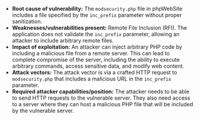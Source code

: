 - **Root cause of vulnerability:** The `modsecurity.php` file in phpWebSite includes a file specified by the `inc_prefix` parameter without proper sanitization.
- **Weaknesses/vulnerabilities present:** Remote File Inclusion (RFI). The application does not validate the `inc_prefix` parameter, allowing an attacker to include arbitrary remote files.
- **Impact of exploitation:** An attacker can inject arbitrary PHP code by including a malicious file from a remote server. This can lead to complete compromise of the server, including the ability to execute arbitrary commands, access sensitive data, and modify web content.
- **Attack vectors:** The attack vector is via a crafted HTTP request to `modsecurity.php` that includes a malicious URL in the `inc_prefix` parameter.
- **Required attacker capabilities/position:** The attacker needs to be able to send HTTP requests to the vulnerable server. They also need access to a server where they can host a malicious PHP file that will be included by the vulnerable server.